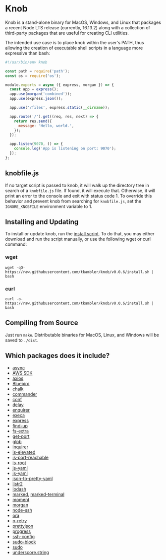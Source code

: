# Knob

Knob is a stand-alone binary for MacOS, Windows, and Linux that packages a recent Node LTS release (currently, 16.13.2) along with a collection of third-party packages that are useful for creating CLI utilities.

The intended use case is to place knob within the user's PATH, thus allowing the creation of executable shell scripts in a language more expressive than bash:

```javascript
#!/usr/bin/env knob

const path = require('path');
const os = require('os');

module.exports = async ({ express, morgan }) => {
  const app = express();
  app.use(morgan('combined'));
  app.use(express.json());

  app.use('/files', express.static(__dirname));

  app.route('/').get((req, res, next) => {
    return res.send({
      message: 'Hello, world.',
    });
  });

  app.listen(9070, () => {
    console.log('App is listening on port: 9070');
  });
};
```

## knobfile.js

If no target script is passed to knob, it will walk up the directory tree in search of a `knobfile.js` file. If found, it will execute that. Otherwise, it will print an error to the console and exit with status code 1. To override this behavior and prevent knob from searching for `knobfile.js`, set the `IGNORE_KNOBFILE` environment variable to 1.

## Installing and Updating

To install or update knob, run the [install script](https://raw.githubusercontent.com/tkambler/knob/v0.0.5/install.sh). To do that, you may either download and run the script manually, or use the following wget or curl command:

### wget

```
wget -qO- https://raw.githubusercontent.com/tkambler/knob/v0.0.6/install.sh | bash
```

### curl

```
curl -o- https://raw.githubusercontent.com/tkambler/knob/v0.0.6/install.sh | bash
```

## Compiling from Source

Just run `make`. Distributable binaries for MacOS, Linux, and Windows will be saved to `./dist`.

## Which packages does it include?

- [async](https://www.npmjs.com/package/async)
- [AWS SDK](https://www.npmjs.com/package/aws-sdk)
- [axios](https://www.npmjs.com/package/axios)
- [Bluebird](https://www.npmjs.com/package/bluebird)
- [chalk](https://www.npmjs.com/package/chalk)
- [commander](https://www.npmjs.com/package/commander)
- [conf](https://www.npmjs.com/package/conf)
- [delay](https://www.npmjs.com/package/delay)
- [enquirer](https://www.npmjs.com/package/enquirer)
- [execa](https://www.npmjs.com/package/execa)
- [express](https://expressjs.com/)
- [find-up](https://www.npmjs.com/package/find-up)
- [fs-extra](https://www.npmjs.com/package/fs-extra)
- [get-port](https://www.npmjs.com/package/get-port)
- [glob](https://www.npmjs.com/package/glob)
- [inquirer](https://www.npmjs.com/package/inquirer)
- [is-elevated](https://www.npmjs.com/package/is-elevated)
- [is-port-reachable](https://www.npmjs.com/package/is-port-reachable)
- [is-root](https://www.npmjs.com/package/sudo)
- [js-yaml](https://www.npmjs.com/package/js-yaml)
- [js-yaml](https://www.npmjs.com/package/js-yaml)
- [json-to-pretty-yaml](https://www.npmjs.com/package/json-to-pretty-yaml)
- [listr2](https://www.npmjs.com/package/listr2)
- [lodash](https://www.npmjs.com/package/lodash)
- [marked](https://www.npmjs.com/package/marked), [marked-terminal](https://www.npmjs.com/package/marked-terminal)
- [moment](https://www.npmjs.com/package/moment)
- [morgan](https://www.npmjs.com/package/morgan)
- [node-ssh](https://www.npmjs.com/package/node-ssh)
- [ora](https://www.npmjs.com/package/ora)
- [p-retry](https://www.npmjs.com/package/p-retry)
- [prettyjson](https://www.npmjs.com/package/prettyjson)
- [progress](https://www.npmjs.com/package/progress)
- [ssh-config](https://www.npmjs.com/package/ssh-config)
- [sudo-block](https://www.npmjs.com/package/sudo-block)
- [sudo](https://www.npmjs.com/package/sudo)
- [underscore.string](https://www.npmjs.com/package/underscore.string)
